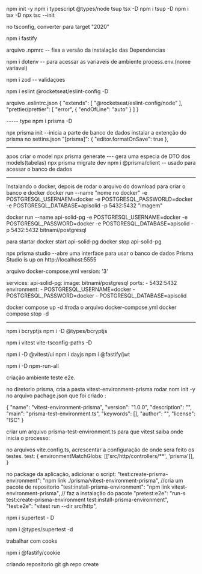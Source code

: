 npm init -y
npm i typescript @types/node tsup tsx -D
npm i tsup -D
npm i tsx -D
npx tsc --init

no tsconfig, converter para target "2020"

npm i fastify

arquivo .npmrc -- fixa a versão da instalação das Dependencias

npm i dotenv -- para acessar as variaveis de ambiente process.env.(nome variavel)

npm i zod -- validaçoes

npm i eslint @rocketseat/eslint-config -D

arquivo .eslintrc.json
{
  "extends": [
    "@rocketseat/eslint-config/node"
  ],
  "prettier/prettier": [
    "error",
    {
      "endOfLine": "auto"
    }
  ]
}


----- type 
npm i prisma -D

npx prisma init --inicia a parte de banco de dados
instalar a extenção do prisma
no settins.json
  "[prisma]": {
    "editor.formatOnSave": true
  },


------------------------
apos criar o model
npx prisma generate --- gera uma especia de DTO dos models(tabelas)
npx prisma migrate dev
npm i @prisma/client -- usado para acessar o banco de dados


-------------------------------------------
Instalando o docker, depois de rodar o arquivo do download
para criar o banco e docker
docker run --name "nome no docker" -e POSTGRESQL_USERNAEM=docker -e POSTGRESQL_PASSWORLD=docker -e POSTGRESQL_DATABASE=apisolid  -p 5432:5432 "imagem"

docker run --name api-solid-pg -e POSTGRESQL_USERNAME=docker -e POSTGRESQL_PASSWORD=docker -e POSTGRESQL_DATABASE=apisolid  -p 5432:5432 bitnami/postgresql

para startar
docker start api-solid-pg
docker stop api-solid-pg

npx prisma studio --abre uma interface para usar o banco de dados Prisma Studio is up on http://localhost:5555


arquivo docker-compose.yml
version: '3'

services:
  api-solid-pg:
    image: bitnami/postgresql
    ports:
      - 5432:5432
    environment:
      - POSTGRESQL_USERNAME=docker
      - POSTGRESQL_PASSWORD=docker
      - POSTGRESQL_DATABASE=apisolid

docker compose up -d #roda o arquivo docker-compose.yml
docker compose stop -d



----------------------------------------

npm i bcryptjs
npm i -D @types/bcryptjs

npm i vitest vite-tsconfig-paths -D

npm i -D @vitest/ui
npm i dayjs
npm i @fastify/jwt

npm i -D npm-run-all

criação ambiente teste e2e.

no diretorio prisma, cria a pasta vitest-environment-prisma
rodar nom init -y
no arquivo pachage.json que foi criado :

{
  "name": "vitest-environment-prisma",
  "version": "1.0.0",
  "description": "",
  "main": "prisma-test-environment.ts",
  "keywords": [],
  "author": "",
  "license": "ISC"
}

criar um arquivo prisma-test-environment.ts  para que vitest saiba onde inicia o processo:

no arquivos vite.config.ts, acrescentar a configuração de onde sera feito os testes.
  test: { environmentMatchGlobs: [['src/http/controllers/**', 'prisma']], }

no package da aplicação, adicionar o script:
    "test:create-prisma-environment": "npm link ./prisma/vitest-environment-prisma",  //cria um pacote de repositorio
    "test:install-prisma-environment": "npm link vitest-environment-prisma", // faz a instalação do pacote
    "pretest:e2e": "run-s test:create-prisma-environment test:install-prisma-environment",
    "test:e2e": "vitest run --dir src/http",

npm i supertest - D

npm i @types/supertest -d

trabalhar com cooks

npm i @fastify/cookie


criando repositorio git
gh repo create
